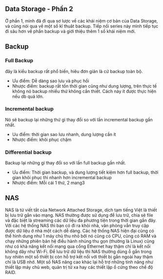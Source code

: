 ## Data Storage - Phần 2
Ở phần 1, mình đã đi qua sơ lược về các khái niệm cơ bản của Data Storage, và cũng nói qua về một số kĩ thuât backup. Tiếp nối series này mình tiếp tục đi sâu hơn về phần backup và giới thiệu thêm 1 số khái niệm mới.

## Backup
### Full Backup
đây là kiểu backup rất phổ biến, hiêu đơn giản là cứ backup toàn bộ.
- Ưu điểm: Dễ dàng sao lưu và phục hồi
- Nhược điểm: backup rất tốn thời gian cũng như dung lượng, trên thực tế không nó backup nhiều thứ không cần thiết. Cách này ít được thực hiện nếu db quá lớn.

### Incremental backup
Nó sẽ backup lại những thứ gì thay đổi so với lần incremental backup gần nhất.
- Uu điểm: thời gian sao lưu nhanh, dung lượng cần ít
- Nhược điểm: khôi phục chậm

###  Differential backup
Backup lại những gì thay đổi so với lần full backup gần nhất.
- Ưu điểm: Thời gian backup, và dung lượng tiết kiệm hơn full backup, thời gian khôi phục thì nhanh hơn incremental backup
- Nhược điểm: Mỗi cái 1 thứ, 2 mang3

## NAS
NAS là từ viết tắt của Network Attached Storage, dịch tạm tiếng Việt là thiết bị lưu trữ gắn vào mạng.
NAS thường được sử dụng để lưu trữ, chia sẻ file và đặc biệt là streaming các dữ liệu đa phương tiện trong thời gian gần đây. Với các hệ thống NAS thì bạn có đi ra khỏi nhà, văn phòng vẫn truy cập được dữ liệu ở nhà một cách dễ dàng.
Các hệ thống NAS hiện đại cũng có thể hình dung như 1 máy chủ thu nhỏ bởi nó cũng có CPU, cũng có RAM và chạy những phiên bản hệ điều hành nhúng thu gọn (thường là Linux) cũng như có khả năng kết nối mạng qua cổng Ethernet hay thậm chí là kết nối không dây như Wi-Fi. Để lưu trữ dữ liệu thì NAS thường dùng ỗ gắn trong tuy nhiên một số thiết bị còn hỗ trợ kết nối với thiết bị gắn ngoài hay thậm chí là USB nhớ.
Một số NAS nâng cao khác lại hỗ trợ những tính năng như thiết lập máy chủ web, quản trị từ xa hay các thiết lập ổ cứng theo chế độ RAID.